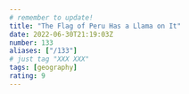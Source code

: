 ```yaml
---
# remember to update!
title: "The Flag of Peru Has a Llama on It"
date: 2022-06-30T21:19:03Z
number: 133
aliases: ["/133"]
# just tag "XXX XXX"
tags: [geography]
rating: 9
---
```

